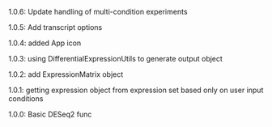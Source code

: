 1.0.6: Update handling of multi-condition experiments

1.0.5: Add transcript options

1.0.4: added App icon

1.0.3: using DifferentialExpressionUtils to generate output object

1.0.2: add ExpressionMatrix object

1.0.1: getting expression object from expression set based only on user input conditions

1.0.0: Basic DESeq2 func

